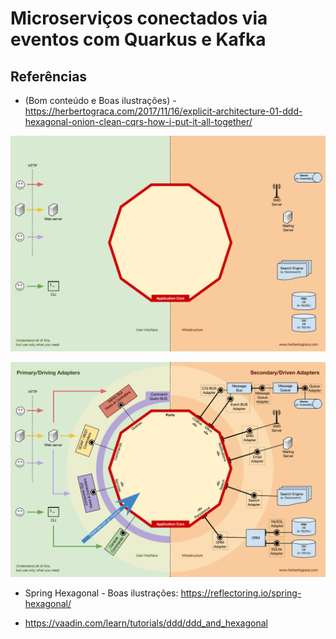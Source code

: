 # Microserviços conectados via eventos com Quarkus e Kafka


## Referências

* (Bom conteúdo e Boas ilustrações) - https://herbertograca.com/2017/11/16/explicit-architecture-01-ddd-hexagonal-onion-clean-cqrs-how-i-put-it-all-together/

![img.png](doc/img.png)

![img_1.png](doc/img_1.png)

* Spring Hexagonal - Boas ilustrações: https://reflectoring.io/spring-hexagonal/

* https://vaadin.com/learn/tutorials/ddd/ddd_and_hexagonal
